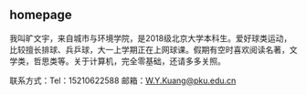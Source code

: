 ## homepage
我叫旷文宇，来自城市与环境学院，是2018级北京大学本科生。爱好球类运动，比较擅长排球、兵乒球，大一上学期正在上网球课。假期有空时喜欢阅读名著，文学类，哲思类等。关于计算机，完全零基础，还请多多关照。

联系方式：Tel：15210622588    邮箱：W.Y.Kuang@pku.edu.cn
